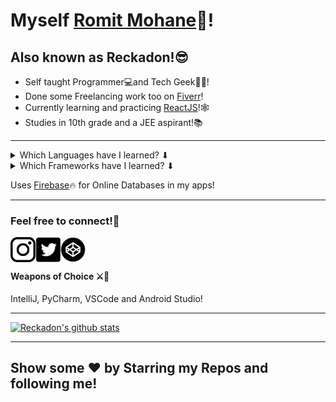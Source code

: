 # Myself <a href='https://github.com/Reckadon'>Romit Mohane</a>👋!
<h2>Also known as Reckadon!😎</h2>

<ul>
<li>Self taught Programmer💻and Tech Geek👨‍💻! </li>
<li>Done some Freelancing work too on <a target="_blank" href='https://www.fiverr.com/reckadon?public_mode=true'>Fiverr</a>!</li>
  <li>Currently learning and practicing <a target="_blank" href='https://reactjs.org/'>ReactJS</a>!🕸</li>
  <li>Studies in 10th grade and a JEE aspirant!📚</li>

</ul>

  <hr/>
<details >
<summary>Which Languages have I learned? ⬇</summary>
<ul>
  <li>Java</li>
  <li>Python</li>
  <li>JavaScript</li>
  <li>C#</li>
  <li>Everyone learns HTML and CSS also 🤣</li>
</ul>
  </details>
  <details >
  <summary>Which Frameworks have I learned? ⬇</summary>
<ul>
  <li>JavaFX</li>
  <li>Swing</li>
  <li>Android Native</li>
  <li>ReactJS</li>
  <li>Unity</li>
</ul></details>

Uses <a target="_blank" href='https://firebase.google.com/'>Firebase</a>🔥 for Online Databases in my apps!<hr/>
### Feel free to connect!💃
  <a target="_blank" href='https://www.instagram.com/its_romit.m/'>
    <img alt='instagram' src='./img/insta.png' align='left' width='40px'>
  </a>
  <a target="_blank" href='https://twitter.com/MohaneRomit'>
    <img alt='twitter' src='./img/twitter.jpg' align='left' width='40px'>
  </a>
  <a target="_blank" href='https://codepen.io/reckadon'>
    <img alt='codepen' src='./img/codepen.png' align='left' width='40px'>
  </a>
<br/>
<br>
<h4>Weapons of Choice ⚔🏹</h4>
IntelliJ, PyCharm, VSCode and Android Studio!
<hr>

[![Reckadon's github stats](https://github-readme-stats.vercel.app/api?username=Reckadon&theme=dark)](https://github.com/anuraghazra/github-readme-stats)


<hr/>
<h2>Show some ❤ by Starring my Repos and following me!<h2/>
